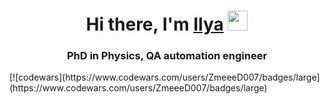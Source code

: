 <h1 align="center">Hi there, I'm <a href="https://www.researchgate.net/profile/I-Samoilov" target="_blank">Ilya</a> 
<img src="https://github.com/blackcater/blackcater/raw/main/images/Hi.gif" height="32"/></h1>
<h3 align="center">PhD in Physics, QA automation engineer </h3>
[![codewars](https://www.codewars.com/users/ZmeeeD007/badges/large](https://www.codewars.com/users/ZmeeeD007/badges/large)
